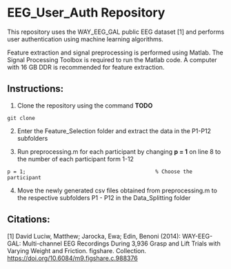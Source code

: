 # EEG_User_Auth Repository
This repository uses the WAY_EEG_GAL public EEG dataset [1] and performs user authentication using machine learning algorithms. 

Feature extraction and signal preprocessing is performed using Matlab. The Signal Processing Toolbox is required to run the Matlab code. A computer with 16 GB DDR is recommended for feature extraction.

## Instructions:

1. Clone the repository using the command **TODO**
```
git clone 
```

2. Enter the Feature_Selection folder and extract the data in the P1-P12 subfolders

3. Run preprocessing.m for each participant by changing **p = 1** on line 8 to the number of each participant form 1-12

```
p = 1;                                          % Choose the participant
```

4. Move the newly generated csv files obtained from preprocessing.m to the respective subfolders P1 - P12 in the Data_Splitting folder

## Citations:

[1] David Luciw, Matthew; Jarocka, Ewa; Edin, Benoni (2014): WAY-EEG-GAL: Multi-channel EEG Recordings During 3,936 Grasp and Lift Trials with Varying Weight and Friction. figshare. Collection. https://doi.org/10.6084/m9.figshare.c.988376 
